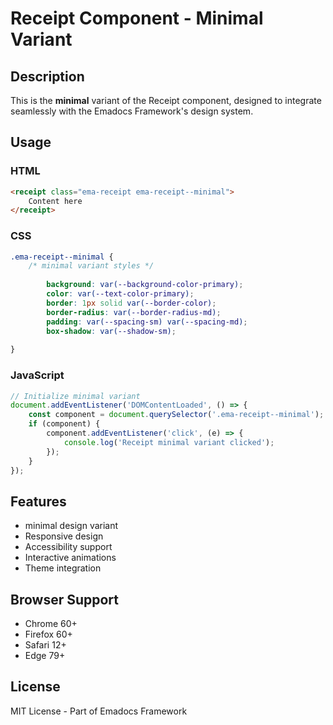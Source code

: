 # Receipt Component - Minimal Variant

## Description
This is the **minimal** variant of the Receipt component, designed to integrate seamlessly with the Emadocs Framework's design system.

## Usage

### HTML
```html
<receipt class="ema-receipt ema-receipt--minimal">
    Content here
</receipt>
```

### CSS
```css
.ema-receipt--minimal {
    /* minimal variant styles */
    
        background: var(--background-color-primary);
        color: var(--text-color-primary);
        border: 1px solid var(--border-color);
        border-radius: var(--border-radius-md);
        padding: var(--spacing-sm) var(--spacing-md);
        box-shadow: var(--shadow-sm);
    
}
```

### JavaScript
```javascript
// Initialize minimal variant
document.addEventListener('DOMContentLoaded', () => {
    const component = document.querySelector('.ema-receipt--minimal');
    if (component) {
        component.addEventListener('click', (e) => {
            console.log('Receipt minimal variant clicked');
        });
    }
});
```

## Features
- minimal design variant
- Responsive design
- Accessibility support
- Interactive animations
- Theme integration

## Browser Support
- Chrome 60+
- Firefox 60+
- Safari 12+
- Edge 79+

## License
MIT License - Part of Emadocs Framework
